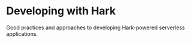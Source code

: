 # Developing with Hark

Good practices and approaches to developing Hark-powered serverless
applications.
